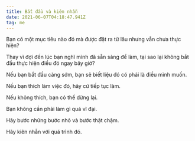 ```yaml
---
title: Bắt đầu và kiên nhẫn
date: 2021-06-07T04:18:47.941Z
tag: me
---
```

Bạn có một mục tiêu nào đó mà được đặt ra từ lâu nhưng vẫn chưa thực hiện?

Thay vì đợi đến lúc bạn nghĩ mình đã sẵn sàng để làm, tại sao lại không bắt đầu thực hiện điều đó ngay bây giờ?

Nếu bạn bắt đầu càng sớm, bạn sẽ biết liệu đó có phải là điều mình muốn. 

Nếu bạn thích làm việc đó, hãy cứ tiếp tục làm.

Nếu không thích, bạn có thể dừng lại.

Bạn không cần phải làm gì quá vĩ đại. 

Hãy bước những bước nhỏ và bước thật chậm.

Hãy kiên nhẫn với quá trình đó.